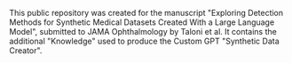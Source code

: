 This public repository was created for the manuscript "Exploring Detection Methods for Synthetic Medical Datasets Created With a Large Language Model", submitted to JAMA Ophthalmology by Taloni et al.
It contains the additional "Knowledge" used to produce the Custom GPT "Synthetic Data Creator".
